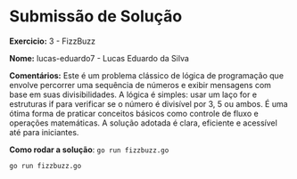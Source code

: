 # Submissão de Solução

**Exercicio:** 3 - FizzBuzz

**Nome:** lucas-eduardo7 - Lucas Eduardo da Silva

**Comentários:** Este é um problema clássico de lógica de programação que envolve percorrer uma sequência de números e exibir mensagens com base em suas divisibilidades. A lógica é simples: usar um laço for e estruturas if para verificar se o número é divisível por 3, 5 ou ambos. É uma ótima forma de praticar conceitos básicos como controle de fluxo e operações matemáticas. A solução adotada é clara, eficiente e acessível até para iniciantes.

**Como rodar a solução**: 
`go run fizzbuzz.go`
```bash
go run fizzbuzz.go
```
